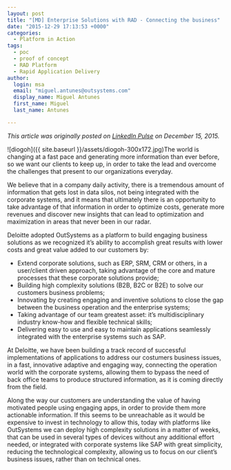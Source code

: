 ```yaml
---
layout: post
title: "[MD] Enterprise Solutions with RAD - Connecting the business"
date: "2015-12-29 17:13:53 +0000"
categories: 
  - Platform in Action
tags: 
  - poc
  - proof of concept
  - RAD Platform
  - Rapid Application Delivery
author: 
  login: msa
  email: "miguel.antunes@outsystems.com"
  display_name: Miguel Antunes
  first_name: Miguel
  last_name: Antunes

---
```

_This article was originally posted on [LinkedIn Pulse] on December 15, 2015._

![diogoh]({{ site.baseurl }}/assets/diogoh-300x172.jpg)The world is changing at a fast pace and generating more information than ever before, so we want our clients to keep up, in order to take the lead and overcome the challenges that present to our organizations everyday.

We believe that in a company daily activity, there is a tremendous amount of information that gets lost in data silos, not being integrated with the corporate systems, and it means that ultimately there is an opportunity to take advantage of that information in order to optimize costs, generate more revenues and discover new insights that can lead to optimization and maximization in areas that never been in our radar.

<!--more-->

Deloitte adopted OutSystems as a platform to build engaging business solutions as we recognized it’s ability to accomplish great results with lower costs and great value added to our customers by:

* Extend corporate solutions, such as ERP, SRM, CRM or others, in a user/client driven approach, taking advantage of the core and mature processes that these corporate solutions provide;
* Building high complexity solutions (B2B, B2C or B2E) to solve our customers business problems;
* Innovating by creating engaging and inventive solutions to close the gap between the business operation and the enterprise systems;
* Taking advantage of our team greatest asset: it’s multidisciplinary industry know-how and flexible technical skills;
* Delivering easy to use and easy to maintain applications seamlessly integrated with the enterprise systems such as SAP.

At Deloitte, we have been building a track record of successful implementations of applications to address our costumers business issues, in a fast, innovative adaptive and engaging way, connecting the operation world with the corporate systems, allowing them to bypass the need of back office teams to produce structured information, as it is coming directly from the field.

Along the way our customers are understanding the value of having motivated people using engaging apps, in order to provide them more actionable information. If this seems to be unreachable as it would be expensive to invest in technology to allow this, today with platforms like OutSystems we can deploy high complexity solutions in a matter of weeks, that can be used in several types of devices without any additional effort needed, or integrated with corporate systems like SAP with great simplicity, reducing the technological complexity, allowing us to focus on our client’s business issues, rather than on technical ones.


[LinkedIn Pulse]: https://www.linkedin.com/pulse/enterprise-solutions-rad-connecting-business-diogo-henriques